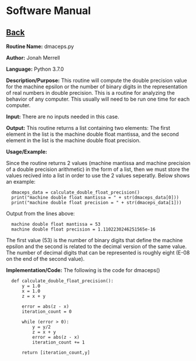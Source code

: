 # Software Manual

## [Back](../softwaremanual)

**Routine Name:**           dmaceps.py

**Author:** Jonah Merrell

**Language:** Python 3.7.0

**Description/Purpose:** This routine will compute the double precision value for the machine epsilon or the number of binary 
digits in the representation of real numbers in double precision. This is a routine for analyzing the behavior of any computer.
This usually will need to be run one time for each computer.

**Input:** There are no inputs needed in this case. 

**Output:** This routine returns a list containing two elements: The first element in the list is the machine double float
mantissa, and the second element in the list is the machine double float precision.

**Usage/Example:**

Since the routine returns 2 values (machine mantissa and machine precision of a double precision arithmetic) in the form of a list,
then we must store the values recived into a list in order to use the 2 values seperatly. Below shows an example:

      dmaceps_data = calculate_double_float_precision()
      print("machine double float mantissa = " + str(dmaceps_data[0]))
      print("machine double float precision = " + str(dmaceps_data[1]))

Output from the lines above:

      machine double float mantissa = 53
      machine double float precision = 1.1102230246251565e-16

The first value (53) is the number of binary digits that define the machine epsilon and the second is related to the
decimal version of the same value. The number of decimal digits that can be represented is roughly eight (E-08 on the
end of the second value).

**Implementation/Code:** The following is the code for dmaceps()


      def calculate_double_float_precision():
          y = 1.0
          x = 1.0
          z = x + y
      
          error = abs(z - x)
          iteration_count = 0
      
          while (error > 0):
              y = y/2
              z = x + y
              error = abs(z - x)
              iteration_count += 1
      
          return [iteration_count,y]
